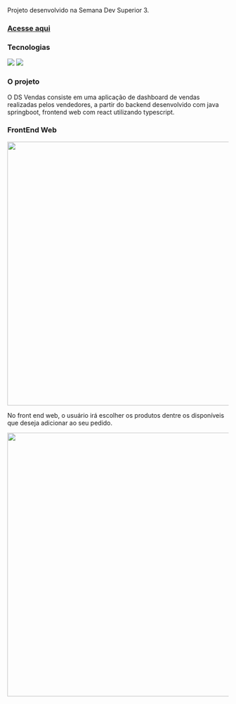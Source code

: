 Projeto desenvolvido na Semana Dev Superior 3.

### <a href="https://fmrenan-dsvendas.netlify.app/" target="_blank">Acesse aqui</a>


### Tecnologias
<a href="https://spring.io//" target="_blank"><img src="https://img.shields.io/badge/Springboot-2.4.5-green" /></a> <a href="https://reactjs.org/"><img src="https://img.shields.io/badge/React-17.0.2-blue" /></a>

###  O projeto
O DS Vendas consiste em uma aplicação de dashboard de vendas realizadas pelos vendedores, a partir do backend desenvolvido com java springboot, frontend web com react utilizando typescript.

### FrontEnd Web
<p align="center"><img src="/readme/home.png" width="600" /></p>

No front end web, o usuário irá escolher os produtos dentre os disponíveis que deseja adicionar ao seu pedido.

<p align="center"><img src="/readme/products.png" width="600" /></p>

